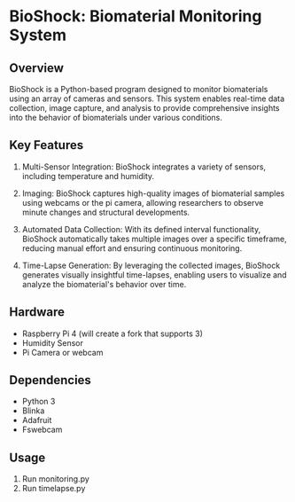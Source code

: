 # BioShock: Biomaterial Monitoring System

## Overview
BioShock is a Python-based program designed to monitor biomaterials using an array of cameras and sensors. This system enables real-time data collection, image capture, and analysis to provide comprehensive insights into the behavior of biomaterials under various conditions.

## Key Features
1. Multi-Sensor Integration: BioShock integrates a variety of sensors, including temperature and humidity.

2. Imaging: BioShock captures high-quality images of biomaterial samples using webcams or the pi camera, allowing researchers to observe minute changes and structural developments.

3. Automated Data Collection: With its defined interval functionality, BioShock automatically takes multiple images over a specific timeframe, reducing manual effort and ensuring continuous monitoring.

4. Time-Lapse Generation: By leveraging the collected images, BioShock generates visually insightful time-lapses, enabling users to visualize and analyze the biomaterial's behavior over time.

## Hardware
- Raspberry Pi 4 (will create a fork that supports 3)
- Humidity Sensor
- Pi Camera or webcam

## Dependencies
- Python 3
- Blinka
- Adafruit
- Fswebcam

## Usage
1. Run monitoring.py
2. Run timelapse.py